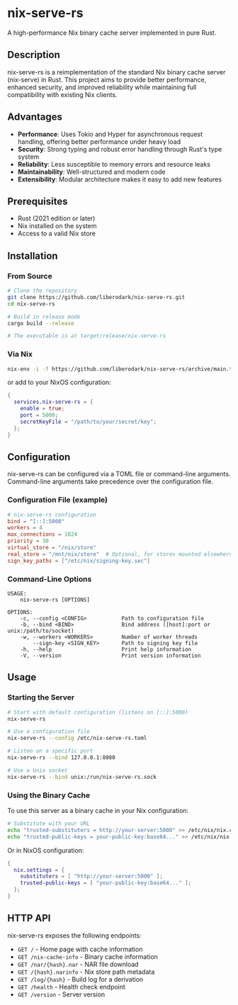 # nix-serve-rs

A high-performance Nix binary cache server implemented in pure Rust.

## Description

nix-serve-rs is a reimplementation of the standard Nix binary cache server (nix-serve) in Rust. This project aims to provide better performance, enhanced security, and improved reliability while maintaining full compatibility with existing Nix clients.

## Advantages

- **Performance**: Uses Tokio and Hyper for asynchronous request handling, offering better performance under heavy load
- **Security**: Strong typing and robust error handling through Rust's type system
- **Reliability**: Less susceptible to memory errors and resource leaks
- **Maintainability**: Well-structured and modern code
- **Extensibility**: Modular architecture makes it easy to add new features

## Prerequisites

- Rust (2021 edition or later)
- Nix installed on the system
- Access to a valid Nix store

## Installation

### From Source

```bash
# Clone the repository
git clone https://github.com/liberodark/nix-serve-rs.git
cd nix-serve-rs

# Build in release mode
cargo build --release

# The executable is at target/release/nix-serve-rs
```

### Via Nix

```bash
nix-env -i -f https://github.com/liberodark/nix-serve-rs/archive/main.tar.gz
```

or add to your NixOS configuration:

```nix
{
  services.nix-serve-rs = {
    enable = true;
    port = 5000;
    secretKeyFile = "/path/to/your/secret/key";
  };
}
```

## Configuration

nix-serve-rs can be configured via a TOML file or command-line arguments. Command-line arguments take precedence over the configuration file.

### Configuration File (example)

```toml
# nix-serve-rs configuration
bind = "[::]:5000"
workers = 4
max_connections = 1024
priority = 30
virtual_store = "/nix/store"
real_store = "/mnt/nix/store"  # Optional, for stores mounted elsewhere
sign_key_paths = ["/etc/nix/signing-key.sec"]
```

### Command-Line Options

```
USAGE:
    nix-serve-rs [OPTIONS]

OPTIONS:
    -c, --config <CONFIG>           Path to configuration file
    -b, --bind <BIND>               Bind address ([host]:port or unix:/path/to/socket)
    -w, --workers <WORKERS>         Number of worker threads
        --sign-key <SIGN_KEY>       Path to signing key file
    -h, --help                      Print help information
    -V, --version                   Print version information
```

## Usage

### Starting the Server

```bash
# Start with default configuration (listens on [::]:5000)
nix-serve-rs

# Use a configuration file
nix-serve-rs --config /etc/nix-serve-rs.toml

# Listen on a specific port
nix-serve-rs --bind 127.0.0.1:8080

# Use a Unix socket
nix-serve-rs --bind unix:/run/nix-serve-rs.sock
```

### Using the Binary Cache

To use this server as a binary cache in your Nix configuration:

```bash
# Substitute with your URL
echo "trusted-substituters = http://your-server:5000" >> /etc/nix/nix.conf
echo "trusted-public-keys = your-public-key:base64..." >> /etc/nix/nix.conf
```

Or in NixOS configuration:

```nix
{
  nix.settings = {
    substituters = [ "http://your-server:5000" ];
    trusted-public-keys = [ "your-public-key:base64..." ];
  };
}
```

## HTTP API

nix-serve-rs exposes the following endpoints:

- `GET /` - Home page with cache information
- `GET /nix-cache-info` - Binary cache information
- `GET /nar/{hash}.nar` - NAR file download
- `GET /{hash}.narinfo` - Nix store path metadata
- `GET /log/{hash}` - Build log for a derivation
- `GET /health` - Health check endpoint
- `GET /version` - Server version
